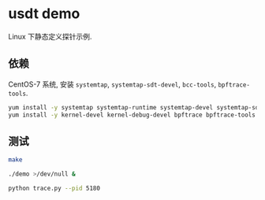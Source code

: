 # usdt demo

Linux 下静态定义探针示例.

## 依赖

CentOS-7 系统, 安装 `systemtap`, `systemtap-sdt-devel`, `bcc-tools`, `bpftrace-tools`.

```bash
yum install -y systemtap systemtap-runtime systemtap-devel systemtap-sdt-devel
yum install -y kernel-devel kernel-debug-devel bpftrace bpftrace-tools bpftrace-docs bcc-static bcc-tools
```

## 测试

```bash
make

./demo >/dev/null &

python trace.py --pid 5180

```

